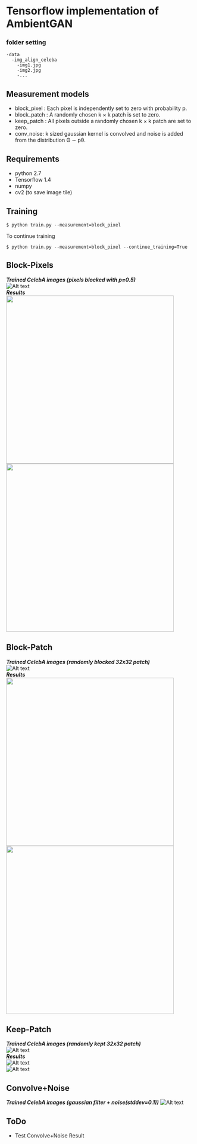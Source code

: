 # Tensorflow implementation of AmbientGAN

### folder setting
```
-data
  -img_align_celeba
    -img1.jpg
    -img2.jpg
    -...
```
## Measurement models
* block_pixel : Each pixel is independently set to zero with probability p.  
* block_patch : A randomly chosen k × k patch is set to zero.  
* keep_patch : All pixels outside a randomly chosen k × k patch are set to zero.  
* conv_noise: k sized gaussian kernel is convolved and noise is added from the distribution Θ ∼ pθ.   

## Requirements
* python 2.7
* Tensorflow 1.4
* numpy
* cv2 (to save image tile)


## Training
```
$ python train.py --measurement=block_pixel
```

To continue training  
```
$ python train.py --measurement=block_pixel --continue_training=True
```


## Block-Pixels

***Trained CelebA images (pixels blocked with p=0.5)***  
![Alt text](images/blockpixels_train.jpg?raw=true "blockpixels celeba")  
***Results***  
<img src="images/blockpixels_result.jpg" width="450"/> <img src="images/blockpixels_result.gif" width="450"/> 
<!-- ![Alt text](images/blockpixels_result.jpg?raw=true "blockpixels result")  
![Alt text](images/blockpixels_result.gif?raw=true "blockpixels result gif")   -->


## Block-Patch

***Trained CelebA images (randomly blocked 32x32 patch)***  
![Alt text](images/blockpatch_train.jpg?raw=true "blockpatch celeba")  
***Results***  
<img src="images/blockpatch_result.jpg" width="450"/> <img src="images/blockpatch_result.gif" width="450"/> 
<!-- ![Alt text](images/blockpatch_result.jpg?raw=true "blockpatch result")  
![Alt text](images/blockpatch_result.gif?raw=true "blockpatch result gif")   -->

## Keep-Patch

***Trained CelebA images (randomly kept 32x32 patch)***  
![Alt text](images/keeppatch_train.jpg?raw=true "keeppatch celeba")  
***Results***  
![Alt text](images/keeppatch_result.jpg?raw=true "keeppatch result")  
![Alt text](images/keeppatch_result.gif?raw=true "keeppatch result gif")  


## Convolve+Noise  
***Trained CelebA images (gaussian filter + noise(stddev=0.1))***
![Alt text](images/convnoise_train.jpg?raw=true "convnoise celeba")  
<!-- ***Results***  
![Alt text](images/convnoise_result.jpg?raw=true "convnoise result")  
![Alt text](images/convnoise_result.gif?raw=true "convnoise result gif")   -->
## ToDo
* Test Convolve+Noise Result



